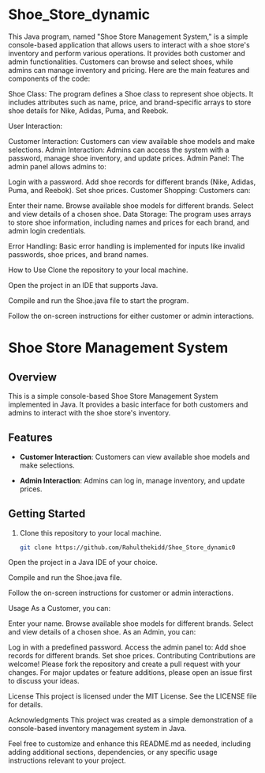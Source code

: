 # Shoe_Store_dynamic


This Java program, named "Shoe Store Management System," is a simple console-based application that allows users to interact with a shoe store's inventory and perform various operations. It provides both customer and admin functionalities. Customers can browse and select shoes, while admins can manage inventory and pricing. Here are the main features and components of the code:

Shoe Class: The program defines a Shoe class to represent shoe objects. It includes attributes such as name, price, and brand-specific arrays to store shoe details for Nike, Adidas, Puma, and Reebok.

User Interaction:

Customer Interaction: Customers can view available shoe models and make selections.
Admin Interaction: Admins can access the system with a password, manage shoe inventory, and update prices.
Admin Panel: The admin panel allows admins to:

Login with a password.
Add shoe records for different brands (Nike, Adidas, Puma, and Reebok).
Set shoe prices.
Customer Shopping: Customers can:

Enter their name.
Browse available shoe models for different brands.
Select and view details of a chosen shoe.
Data Storage: The program uses arrays to store shoe information, including names and prices for each brand, and admin login credentials.

Error Handling: Basic error handling is implemented for inputs like invalid passwords, shoe prices, and brand names.

How to Use
Clone the repository to your local machine.

Open the project in an IDE that supports Java.

Compile and run the Shoe.java file to start the program.

Follow the on-screen instructions for either customer or admin interactions.


# Shoe Store Management System

## Overview

This is a simple console-based Shoe Store Management System implemented in Java. It provides a basic interface for both customers and admins to interact with the shoe store's inventory.

## Features

- **Customer Interaction**: Customers can view available shoe models and make selections.

- **Admin Interaction**: Admins can log in, manage inventory, and update prices.

## Getting Started

1. Clone this repository to your local machine.

   ```bash
   git clone https://github.com/Rahulthekidd/Shoe_Store_dynamic0

  Open the project in a Java IDE of your choice.

Compile and run the Shoe.java file.

Follow the on-screen instructions for customer or admin interactions.

Usage
As a Customer, you can:

Enter your name.
Browse available shoe models for different brands.
Select and view details of a chosen shoe.
As an Admin, you can:

Log in with a predefined password.
Access the admin panel to:
Add shoe records for different brands.
Set shoe prices.
Contributing
Contributions are welcome! Please fork the repository and create a pull request with your changes. For major updates or feature additions, please open an issue first to discuss your ideas.

License
This project is licensed under the MIT License. See the LICENSE file for details.

Acknowledgments
This project was created as a simple demonstration of a console-based inventory management system in Java.


Feel free to customize and enhance this README.md as needed, including adding additional sections, dependencies, or any specific usage instructions relevant to your project.



